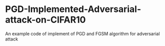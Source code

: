 # PGD-Implemented-Adversarial-attack-on-CIFAR10
An example code of implement of PGD and FGSM algorithm for adversarial attack
